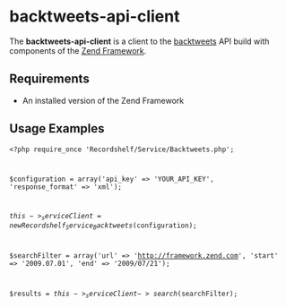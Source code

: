 backtweets-api-client
======
The **backtweets-api-client** is a client to the [backtweets](http://backtweets.com/api/) API build with components of the [Zend Framework](http://framework.zend.com/).

Requirements
------------
* An installed version of the Zend Framework

Usage Examples
--------------
<code><?php
require_once 'Recordshelf/Service/Backtweets.php';

$configuration = array('api_key' => 'YOUR_API_KEY', 
    'response_format' => 'xml');

$this->_serviceClient = new Recordshelf_Service_Backtweets($configuration);

$searchFilter = array('url' => 'http://framework.zend.com', 
    'start' => '2009.07.01', 
    'end' => '2009/07/21');
                      
$results = $this->_serviceClient->search($searchFilter);
</code>